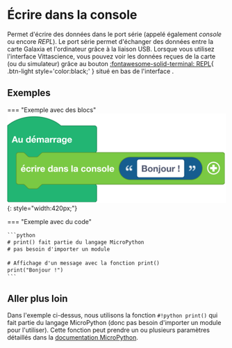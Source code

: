 # Écrire dans la console
Permet d'écrire des données dans le port série (appelé également _console_ ou encore _REPL_). Le port série permet d'échanger des données entre la carte Galaxia et l'ordinateur grâce à la liaison USB. Lorsque vous utilisez l'interface Vittascience, vous pouvez voir les données reçues de la carte (ou du simulateur) grâce au bouton [:fontawesome-solid-terminal: REPL](#){ .btn-light style='color:black;' } situé en bas de l'interface .

## Exemples
=== "Exemple avec des blocs"
    ![Bloc écrire dans la console](ecrire_dans_la_console.png){: style="width:420px;"}

=== "Exemple avec du code"

    ```python
    # print() fait partie du langage MicroPython
    # pas besoin d'importer un module

    # Affichage d'un message avec la fonction print()
    print("Bonjour !")
    ```

## Aller plus loin
Dans l'exemple ci-dessus, nous utilisons la fonction `#!python print()` qui fait partie du langage MicroPython (donc pas besoin d'importer un module pour l'utiliser). Cette fonction peut prendre un ou plusieurs paramètres détaillés dans la [documentation MicroPython](https://www.micropython.fr/reference/03.builtin/print/).